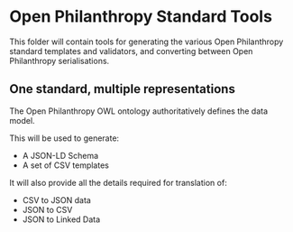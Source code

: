 # Open Philanthropy Standard Tools

This folder will contain tools for generating the various Open Philanthropy standard templates and validators, and converting between Open Philanthropy serialisations. 

## One standard, multiple representations

The Open Philanthropy OWL ontology authoritatively defines the data model.

This will be used to generate:

* A JSON-LD Schema
* A set of CSV templates

It will also provide all the details required for translation of:

* CSV to JSON data
* JSON to CSV
* JSON to Linked Data

